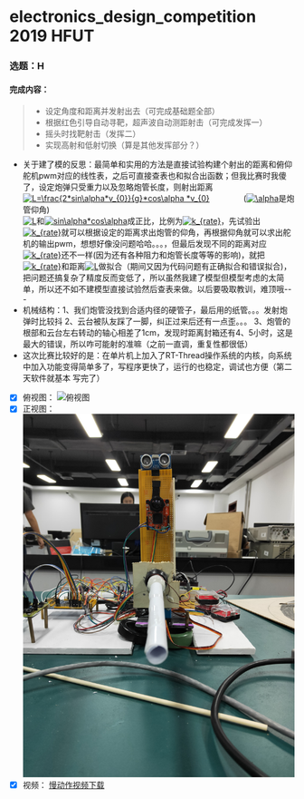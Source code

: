 # electronics_design_competition 2019 HFUT
### 选题：H
#### 完成内容：
> * 设定角度和距离并发射出去（可完成基础题全部）
> * 根据红色引导自动寻靶，超声波自动测距射击（可完成发挥一）
> * 摇头时找靶射击（发挥二）
> * 实现高射和低射切换（算是其他发挥部分？）

* 关于建了模的反思：最简单和实用的方法是直接试验构建个射出的距离和俯仰舵机pwm对应的线性表，之后可直接查表也和拟合出函数；但我比赛时我傻了，设定炮弹只受重力以及忽略炮管长度，则射出距离
<br><a href="https://www.codecogs.com/eqnedit.php?latex=L=\frac{2*sin\alpha*v_{0}}{g}*cos\alpha&space;*v_{0}" target="_blank"><img src="https://latex.codecogs.com/gif.latex?L=\frac{2*sin\alpha*v_{0}}{g}*cos\alpha&space;*v_{0}" title="L=\frac{2*sin\alpha*v_{0}}{g}*cos\alpha *v_{0}" /></a>
&emsp;&emsp;&emsp;&emsp;(<a href="https://www.codecogs.com/eqnedit.php?latex=\alpha" target="_blank"><img src="https://latex.codecogs.com/gif.latex?\alpha" title="\alpha" /></a>是炮管仰角)
<br><a href="https://www.codecogs.com/eqnedit.php?latex=L" target="_blank"><img src="https://latex.codecogs.com/gif.latex?L" title="L" /></a>和<a href="https://www.codecogs.com/eqnedit.php?latex=sin\alpha*cos\alpha" target="_blank"><img src="https://latex.codecogs.com/gif.latex?sin\alpha*cos\alpha" title="sin\alpha*cos\alpha" /></a>成正比，比例为<a href="https://www.codecogs.com/eqnedit.php?latex=k_{rate}" target="_blank"><img src="https://latex.codecogs.com/gif.latex?k_{rate}" title="k_{rate}" /></a>，先试验出<a href="https://www.codecogs.com/eqnedit.php?latex=k_{rate}" target="_blank"><img src="https://latex.codecogs.com/gif.latex?k_{rate}" title="k_{rate}" /></a>就可以根据设定的距离求出炮管的仰角，再根据仰角就可以求出舵机的输出pwm，想想好像没问题哈哈。。。，但最后发现不同的距离对应<a href="https://www.codecogs.com/eqnedit.php?latex=k_{rate}" target="_blank"><img src="https://latex.codecogs.com/gif.latex?k_{rate}" title="k_{rate}" /></a>还不一样(因为还有各种阻力和炮管长度等等的影响)，就把<a href="https://www.codecogs.com/eqnedit.php?latex=k_{rate}" target="_blank"><img src="https://latex.codecogs.com/gif.latex?k_{rate}" title="k_{rate}" /></a>和距离<a href="https://www.codecogs.com/eqnedit.php?latex=L" target="_blank"><img src="https://latex.codecogs.com/gif.latex?L" title="L" /></a>做拟合（期间又因为代码问题有正确拟合和错误拟合)，把问题还搞复杂了精度反而变低了，所以虽然我建了模型但模型考虑的太简单，所以还不如不建模型直接试验然后查表来做。以后要吸取教训，难顶哦---
* 机械结构：1、我们炮管没找到合适内径的硬管子，最后用的纸管。。。发射炮弹时比较抖 2、云台被队友踩了一脚，纠正过来后还有一点歪。。。 3、炮管的根部和云台左右转动的轴心相差了1cm，发现时距离封箱还有4、5小时，这是最大的错误，所以咋可能射的准嘛（之前一直调，重复性都很低）
* 这次比赛比较好的是：在单片机上加入了RT-Thread操作系统的内核，向系统中加入功能变得简单多了，写程序更快了，运行的也稳定，调试也方便（第二天软件就基本 写完了）

- [x] 俯视图：
![俯视图](https://raw.githubusercontent.com/adeansHFUT/electronics_design_competition/master/今年题/照片和视频/俯视图.jpg)
- [x] 正视图：
![俯视图](https://raw.githubusercontent.com/adeansHFUT/electronics_design_competition/master/今年题/照片和视频/正视图.jpg)
- [x] 视频：
[慢动作视频下载](https://github.com/adeansHFUT/electronics_design_competition/blob/master/%E4%BB%8A%E5%B9%B4%E9%A2%98/%E7%85%A7%E7%89%87%E5%92%8C%E8%A7%86%E9%A2%91/%E8%AF%95%E9%AA%8C-%E6%85%A2%E5%8A%A8%E4%BD%9C.mp4?raw=true)
